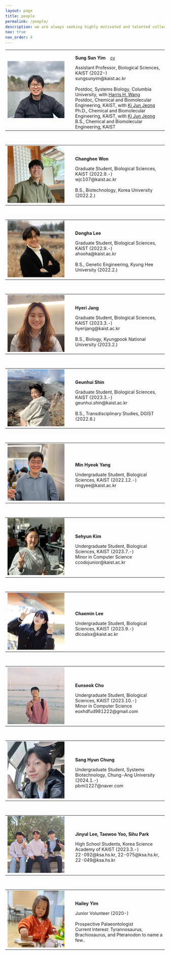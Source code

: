 ```yaml
---
layout: page
title: people
permalink: /people/
description: we are always seeking highly motivated and talented colleagues to join us!
nav: true
nav_order: 4
---
```


<table cellspacing="0" cellpadding="0">
<tr>
<td width="200">
  <img src="../assets/img/profile-sungsunyim.jpg" width="180">
</td>
<td>
  <p><strong>Sung Sun Yim</strong> &ensp; <a href="../assets/pdf/CV_SungSunYim.pdf">cv</a></p>
  Assistant Professor, Biological Sciences, KAIST (2022-)
  <br>sungsunyim@kaist.ac.kr
  <br>
  <br>Postdoc, Systems Biology, Columbia University, with <a href="https://wanglab.c2b2.columbia.edu">Harris H. Wang</a>
  <br>Postdoc, Chemical and Biomolecular Engineering, KAIST, with <a href="http://proteineng.kaist.ac.kr/xe/">Ki Jun Jeong</a>
  <br>Ph.D., Chemical and Biomolecular Engineering, KAIST, with <a href="http://proteineng.kaist.ac.kr/xe/">Ki Jun Jeong</a>
  <br>B.S., Chemical and Biomolecular Engineering, KAIST
</td></tr>
</table>
<br>

<table cellspacing="0" cellpadding="0">
<tr>
<td width="200">
  <img src="../assets/img/profile-changheewon.jpg" width="180">
</td>
<td>
  <p><strong>Changhee Won</strong></p>
  Graduate Student, Biological Sciences, KAIST (2022.9.-)
  <br>wjc107@kaist.ac.kr
  <br>
  <br>B.S., Biotechnology, Korea University (2022.2.)
</td></tr>
</table>
<br>

<table cellspacing="0" cellpadding="0">
<tr>
<td width="200">
  <img src="../assets/img/profile-donghalee.jpg" width="180">
</td>
<td>
  <p><strong>Dongha Lee</strong></p>
  Graduate Student, Biological Sciences, KAIST (2022.9.-)
  <br>ahooha@kaist.ac.kr
  <br>
  <br>B.S., Genetic Engineering, Kyung Hee University (2022.2.)
</td></tr>
</table>
<br>

<table cellspacing="0" cellpadding="0">
<tr>
<td width="200">
  <img src="../assets/img/profile-hyerijang.jpg" width="180">
</td>
<td>
  <p><strong>Hyeri Jang</strong></p>
  Graduate Student, Biological Sciences, KAIST (2023.3.-)
  <br>hyerijang@kaist.ac.kr
  <br>
  <br>B.S., Biology, Kyungpook National University (2023.2.)
</td></tr>
</table>
<br>

<table cellspacing="0" cellpadding="0">
<tr>
<td width="200">
  <img src="../assets/img/profile-geunhuishin.jpg" width="180">
</td>
<td>
  <p><strong>Geunhui Shin</strong></p>
  Graduate Student, Biological Sciences, KAIST (2023.3.-)
  <br>geunhui.shin@kaist.ac.kr
  <br>
  <br>B.S., Transdisciplinary Studies, DGIST (2022.8.)
</td></tr>
</table>
<br>

<table cellspacing="0" cellpadding="0">
<tr>
<td width="200">
  <img src="../assets/img/profile-minhyeokyang.jpg" width="180">
</td>
<td>
  <p><strong>Min Hyeok Yang</strong></p>
  Undergraduate Student, Biological Sciences, KAIST (2022.12.-)
  <br>ringyee@kaist.ac.kr
</td></tr>
</table>
<br>

<table cellspacing="0" cellpadding="0">
<tr>
<td width="200">
  <img src="../assets/img/profile-sehyunkim.jpg" width="180">
</td>
<td>
  <p><strong>Sehyun Kim</strong></p>
  Undergraduate Student, Biological Sciences, KAIST (2023.7.-)
  <br>Minor in Computer Science
  <br>ccodojunior@kaist.ac.kr
</td></tr>
</table>
<br>

<table cellspacing="0" cellpadding="0">
<tr>
<td width="200">
  <img src="../assets/img/profile-chaeminlee.png" width="180">
</td>
<td>
  <p><strong>Chaemin Lee</strong></p>
  Undergraduate Student, Biological Sciences, KAIST (2023.9.-)
  <br>dlcoalsx@kaist.ac.kr
</td></tr>
</table>
<br>

<table cellspacing="0" cellpadding="0">
<tr>
<td width="200">
  <img src="../assets/img/profile-eunseokcho.jpg" width="180">
</td>
<td>
  <p><strong>Eunseok Cho</strong></p>
  Undergraduate Student, Biological Sciences, KAIST (2023.10.-)
  <br>Minor in Computer Science
  <br>eoxhdfud981222@gmail.com
</td></tr>
</table>
<br>

<table cellspacing="0" cellpadding="0">
<tr>
<td width="200">
  <img src="../assets/img/profile-sanghyunchung.jpg" width="180">
</td>
<td>
  <p><strong>Sang Hyun Chung</strong></p>
  Undergraduate Student, Systems Biotechnology, Chung-Ang University (2024.1.-)
  <br>pbmi1227@naver.com
</td></tr>
</table>
<br>

<table cellspacing="0" cellpadding="0">
<tr>
<td width="200">
  <img src="../assets/img/profile-ksateam.jpg" width="180">
</td>
<td>
  <p><strong>Jinyul Lee, Taewoo Yoo, Sihu Park</strong></p>
  High School Students, Korea Science Academy of KAIST (2023.3.-)
  <br>22-092@ksa.hs.kr, 22-075@ksa.hs.kr, 22-049@ksa.hs.kr
</td></tr>
</table>
<br>

<table cellspacing="0" cellpadding="0">
<tr>
<td width="200">
  <img src="../assets/img/profile-haileyyim.jpg" width="180">
</td>
<td>
  <p><strong>Hailey Yim</strong></p>
  Junior Volunteer (2020-)
  <br>
  <br>Prospective Palaeontologist
  <br>Current Interest: Tyrannosaurus, Brachiosaurus, and Pteranodon to name a few..
</td></tr>
</table>
<br>
